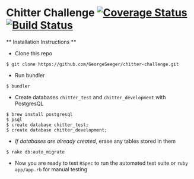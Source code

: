 Chitter Challenge [![Coverage Status](https://coveralls.io/repos/github/makersacademy/chitter-challenge/badge.svg?branch=rjlynch)](https://coveralls.io/github/makersacademy/chitter-challenge?branch=rjlynch) [![Build Status](https://travis-ci.org/GeorgeSeeger/rps-challenge.svg?branch=master)](https://travis-ci.org/GeorgeSeeger/rps-challenge)
=================


** Installation Instructions **

* Clone this repo
```
$ git clone https://github.com/GeorgeSeeger/chitter-challenge.git
```
* Run bundler
```
$ bundler
```
* Create databases ```chitter_test``` and ```chitter_development``` with PostgresQL
```
$ brew install postgresql
$ psql
$ create database chitter_test;
$ create database chitter_development;
```
* _If databases are already created_, erase any tables stored in them
```
$ rake db:auto_migrate
```
* Now you are ready to test ```RSpec``` to run the automated test suite or ```ruby app/app.rb``` for manual testing
